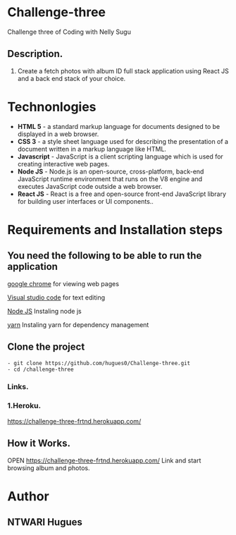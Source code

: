# Challenge-three  

Challenge three of Coding with Nelly Sugu

## Description.

1. Create a fetch photos with album ID full stack application using React JS and a back end stack of your choice. 



# **Technonlogies**

- **HTML 5** - a standard markup language for documents designed to be displayed in a web browser.
- **CSS 3** - a style sheet language used for describing the presentation of a document written in a markup language like HTML.
- **Javascript** - JavaScript is a client scripting language which is used for creating interactive web pages.
- **Node JS** - Node.js is an open-source, cross-platform, back-end JavaScript runtime environment that runs on the V8 engine and executes JavaScript code outside a web browser.
- **React JS** - React is a free and open-source front-end JavaScript library for building user interfaces or UI components..


# **Requirements and Installation steps**

## **You need the following to be able to run the application**

[google chrome](https://www.google.com/chrome/download) for viewing web pages

[Visual studio code](https://code.visualstudio.com/download) for text editing

[Node JS](https://https://nodejs.org/en/download/) Instaling node js 

[yarn](https://classic.yarnpkg.com/en/docs/install/#windows-stable) Instaling yarn for dependency management

## **Clone the project**

    - git clone https://github.com/hugues0/Challenge-three.git
    - cd /challenge-three

### Links.

### 1.Heroku.

https://challenge-three-frtnd.herokuapp.com/


## How it Works.

OPEN https://challenge-three-frtnd.herokuapp.com/ Link and start browsing album and photos.

# **Author**

## **NTWARI Hugues**
